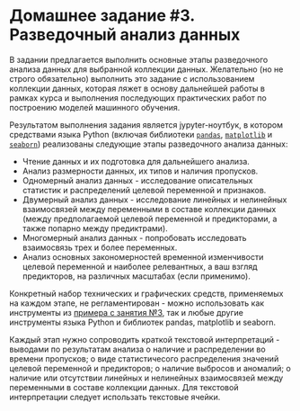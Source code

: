 # Домашнее задание #3. </br> Разведочный анализ данных

В задании предлагается выполнить основные этапы разведочного анализа данных для выбранной коллекции данных. Желательно (но не строго обязательно) выполнить это задание с использованием коллекции данных, которая ляжет в основу дальнейшей работы в рамках курса и выполнения последующих практических работ по построению моделей машинного обучения. 

Результатом выполнения задания является jypyter-ноутбук, в котором средствами языка Python (включая библиотеки [`pandas`](https://pandas.pydata.org/), [`matplotlib`](https://matplotlib.org/) и [`seaborn`](https://seaborn.pydata.org/)) реализованы следующие этапы разведочного анализа данных:
- Чтение данных и их подготовка для дальнейшего анализа.
- Анализ размерности данных, их типов и наличия пропусков.
- Одномерный анализ данных - исследование описательных статистик и распределений целевой переменной и признаков.
- Двумерный анализ данных - исследование линейных и нелинейных взаимосвязей между переменными в составе коллекции данных (между предполагаемой целевой переменной и предикторами, а также попарно между предиктрами). 
- Многомерный анализ данных - попробовать исследовать взаимосвязь трех и более переменных.
- Анализ основных закономерностей временной изменчивости целевой переменной и наиболее релевантных, а ваш взгляд предикторов, на различных масштабах (если применимо).

Конкретный набор технических и графических средств, применяемых на каждом этапе, не регламентирован - можно использовать как инструменты из [примера c занятия №3](https://github.com/mvarentsov/ML4hydromet-2024/blob/main/examples/Lect03_EDA_demo.ipynb), так и любые другие инструменты языка Python и библиотек pandas, matplotlib и seaborn.

Каждый этап нужно сопроводить краткой текстовой интерпретаций - выводами по результатам анализа о наличие и распределении во времени пропусков; о виде статистичесого распределения значений целевой переменной и предикторов; о наличие выбросов и аномалий; о наличие или отсутствии линейных и нелинейных взаимосвязей между переменными в составе коллекции данных. Для текстовой интерпретации следует использать текстовые ячейки.  

